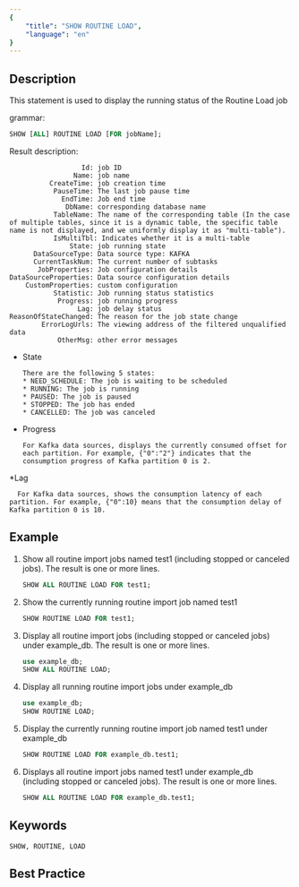 ```yaml
---
{
    "title": "SHOW ROUTINE LOAD",
    "language": "en"
}
---
```


<!--
Licensed to the Apache Software Foundation (ASF) under one
or more contributor license agreements.  See the NOTICE file
distributed with this work for additional information
regarding copyright ownership.  The ASF licenses this file
to you under the Apache License, Version 2.0 (the
"License"); you may not use this file except in compliance
with the License.  You may obtain a copy of the License at

  http://www.apache.org/licenses/LICENSE-2.0

Unless required by applicable law or agreed to in writing,
software distributed under the License is distributed on an
"AS IS" BASIS, WITHOUT WARRANTIES OR CONDITIONS OF ANY
KIND, either express or implied.  See the License for the
specific language governing permissions and limitations
under the License.
-->


## Description

This statement is used to display the running status of the Routine Load job

grammar:

```sql
SHOW [ALL] ROUTINE LOAD [FOR jobName];
```

Result description:

```
                  Id: job ID
                Name: job name
          CreateTime: job creation time
           PauseTime: The last job pause time
             EndTime: Job end time
              DbName: corresponding database name
           TableName: The name of the corresponding table (In the case of multiple tables, since it is a dynamic table, the specific table name is not displayed, and we uniformly display it as "multi-table").
           IsMultiTbl: Indicates whether it is a multi-table
               State: job running state
      DataSourceType: Data source type: KAFKA
      CurrentTaskNum: The current number of subtasks
       JobProperties: Job configuration details
DataSourceProperties: Data source configuration details
    CustomProperties: custom configuration
           Statistic: Job running status statistics
            Progress: job running progress
                 Lag: job delay status
ReasonOfStateChanged: The reason for the job state change
        ErrorLogUrls: The viewing address of the filtered unqualified data
            OtherMsg: other error messages
```

* State

      There are the following 5 states:
      * NEED_SCHEDULE: The job is waiting to be scheduled
      * RUNNING: The job is running
      * PAUSED: The job is paused
      * STOPPED: The job has ended
      * CANCELLED: The job was canceled

* Progress

      For Kafka data sources, displays the currently consumed offset for each partition. For example, {"0":"2"} indicates that the consumption progress of Kafka partition 0 is 2.

*Lag

      For Kafka data sources, shows the consumption latency of each partition. For example, {"0":10} means that the consumption delay of Kafka partition 0 is 10.

## Example

1. Show all routine import jobs named test1 (including stopped or canceled jobs). The result is one or more lines.

   ```sql
   SHOW ALL ROUTINE LOAD FOR test1;
   ```

2. Show the currently running routine import job named test1

   ```sql
   SHOW ROUTINE LOAD FOR test1;
   ```

3. Display all routine import jobs (including stopped or canceled jobs) under example_db. The result is one or more lines.

   ```sql
   use example_db;
   SHOW ALL ROUTINE LOAD;
   ```

4. Display all running routine import jobs under example_db

   ```sql
   use example_db;
   SHOW ROUTINE LOAD;
   ```

5. Display the currently running routine import job named test1 under example_db

   ```sql
   SHOW ROUTINE LOAD FOR example_db.test1;
   ```

6. Displays all routine import jobs named test1 under example_db (including stopped or canceled jobs). The result is one or more lines.

   ```sql
   SHOW ALL ROUTINE LOAD FOR example_db.test1;
   ```

## Keywords

    SHOW, ROUTINE, LOAD

## Best Practice

